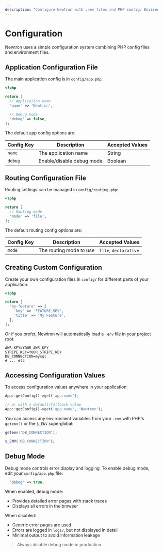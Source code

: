 ```yaml
---
description: "Configure Newtron with .env files and PHP config. Environment variables, settings, and production setup guide."
---
```


# Configuration

Newtron uses a simple configuration system combining PHP config files and environment files.

## Application Configuration File

The main application config is in `config/app.php`:

```php
<?php

return [
  // Application name
  'name' => 'Newtron',

  // Debug mode
  'debug' => false,
];
```

The default app config options are:

| Config Key | Description | Accepted Values |
| --- | --- | --- |
| `name` | The application name | String |
| `debug` | Enable/disable debug mode | Boolean |

## Routing Configuration File

Routing settings can be managed in `config/routing.php`:

```php
<?php

return [
  // Routing mode
  'mode' => 'file',
];
```

The default routing config options are:

| Config Key | Description | Accepted Values |
| --- | --- | --- |
| `mode` | The routing mode to use | `file`, `declarative` |

## Creating Custom Configuration

Create your own configuration files in `config/` for different parts of your application:

```php
<?php

return [
  'my-feature' => [
    'key' => 'FEATURE_KEY',
    'title' => 'My Feature',
  ],
];
```

Or if you prefer, Newtron will automatically load a `.env` file in your project root:

```env
AWS_KEY=YOUR_AWS_KEY
STRIPE_KEY=YOUR_STRIPE_KEY
DB_CONNECTION=mysql
# ... etc
```

## Accessing Configuration Values

To access configuration values anywhere in your application:

```php
App::getConfig()->get('app.name');

// or with a default/fallback value
App::getConfig()->get('app.name', 'Newtron');
```

You can access any environment variables from your `.env` with PHP's `getenv()` or the `$_ENV` superglobal:

```php
getenv('DB_CONNECTION');

$_ENV('DB_CONNECTION');
```

## Debug Mode

Debug mode controls error display and logging. To enable debug mode, edit your `config/app.php` file:

```php
  'debug' => true,
```

When enabled, debug mode: 

- Provides detailed error pages with stack traces
- Displays all errors in the browser

When disabled:

- Generic error pages are used
- Errors are logged in `logs/`, but not displayed in detail
- Minimal output to avoid information leakage

> Always disable debug mode in production
